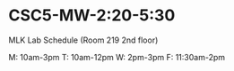 # CSC5-MW-2:20-5:30
MLK Lab Schedule (Room 219 2nd floor)

M: 10am-3pm
T: 10am-12pm
W: 2pm-3pm
F: 11:30am-2pm
